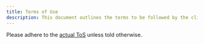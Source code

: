 ```yaml
---
title: Terms of Use
description: This document outlines the terms to be followed by the clients that use this "Bot"
---
```


Please adhere to the [actual ToS](https://grid-bot.ops.vmminfra.net/legal/tos) unless told otherwise.

